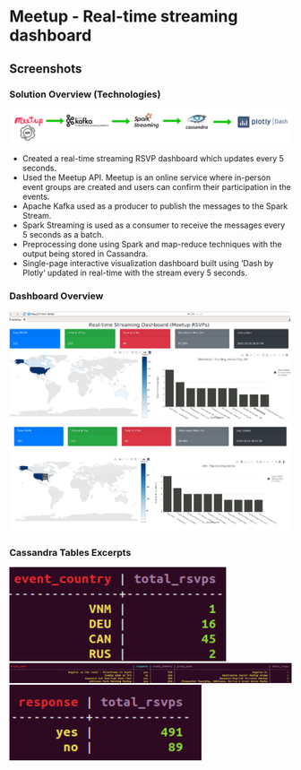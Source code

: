 # Meetup - Real-time streaming dashboard

## Screenshots

### Solution Overview (Technologies)
![Solution](images/solution_overview.png?raw=true)

- Created a real-time streaming RSVP dashboard which updates every 5 seconds.
- Used the Meetup API. Meetup is an online service where in-person event groups are created and users can confirm their participation in the events.
- Apache Kafka used as a producer to publish the messages to the Spark Stream.
- Spark Streaming is used as a consumer to receive the messages every 5 seconds as a batch.
- Preprocessing done using Spark and map-reduce techniques with the output being stored in Cassandra.
- Single-page interactive visualization dashboard built using ‘Dash by Plotly‘ updated in real-time with the stream every 5 seconds.

### Dashboard Overview
![Dashboard](images/dashboard_overview.png?raw=true)
![Statistics Header](images/statistics_header.png?raw=true)
![Interactive Updates](images/interactive_updates.png?raw=true)

### Cassandra Tables Excerpts
![Cassandra Country Stats](images/cassandra_country_stats_table.png?raw=true)
![Cassandra Event Stats](images/cassandra_event_stats_table.png?raw=true)
![Cassandra Response Stats](images/cassandra_response_stats_table.png?raw=true)
